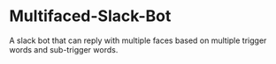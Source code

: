 # Multifaced-Slack-Bot
A slack bot that can reply with multiple faces based on multiple trigger words and sub-trigger words.
